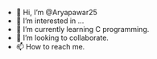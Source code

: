 - 👋 Hi, I’m @Aryapawar25
- 👀 I’m interested in ...
- 🌱 I’m currently learning C programming.
- 💞️ I’m looking to collaborate.
- 📫 How to reach me.

<!---
Aryapawar25/Aryapawar25 is a ✨ special ✨ repository because its `README.md` (this file) appears on your GitHub profile.
You can click the Preview link to take a look at your changes.
--->
